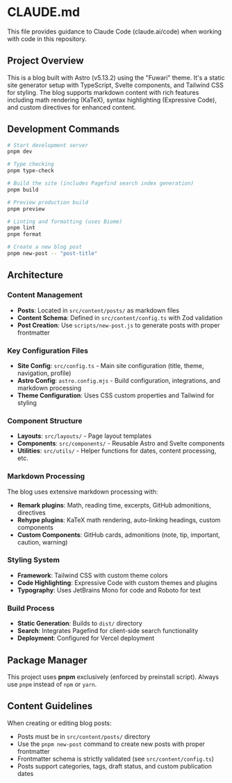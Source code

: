 # CLAUDE.md

This file provides guidance to Claude Code (claude.ai/code) when working with code in this repository.

## Project Overview

This is a blog built with Astro (v5.13.2) using the "Fuwari" theme. It's a static site generator setup with TypeScript, Svelte components, and Tailwind CSS for styling. The blog supports markdown content with rich features including math rendering (KaTeX), syntax highlighting (Expressive Code), and custom directives for enhanced content.

## Development Commands

```bash
# Start development server
pnpm dev

# Type checking
pnpm type-check

# Build the site (includes Pagefind search index generation)
pnpm build

# Preview production build
pnpm preview

# Linting and formatting (uses Biome)
pnpm lint
pnpm format

# Create a new blog post
pnpm new-post -- "post-title"
```

## Architecture

### Content Management
- **Posts**: Located in `src/content/posts/` as markdown files
- **Content Schema**: Defined in `src/content/config.ts` with Zod validation
- **Post Creation**: Use `scripts/new-post.js` to generate posts with proper frontmatter

### Key Configuration Files
- **Site Config**: `src/config.ts` - Main site configuration (title, theme, navigation, profile)
- **Astro Config**: `astro.config.mjs` - Build configuration, integrations, and markdown processing
- **Theme Configuration**: Uses CSS custom properties and Tailwind for styling

### Component Structure
- **Layouts**: `src/layouts/` - Page layout templates
- **Components**: `src/components/` - Reusable Astro and Svelte components
- **Utilities**: `src/utils/` - Helper functions for dates, content processing, etc.

### Markdown Processing
The blog uses extensive markdown processing with:
- **Remark plugins**: Math, reading time, excerpts, GitHub admonitions, directives
- **Rehype plugins**: KaTeX math rendering, auto-linking headings, custom components
- **Custom Components**: GitHub cards, admonitions (note, tip, important, caution, warning)

### Styling System
- **Framework**: Tailwind CSS with custom theme colors
- **Code Highlighting**: Expressive Code with custom themes and plugins
- **Typography**: Uses JetBrains Mono for code and Roboto for text

### Build Process
- **Static Generation**: Builds to `dist/` directory
- **Search**: Integrates Pagefind for client-side search functionality
- **Deployment**: Configured for Vercel deployment

## Package Manager

This project uses **pnpm** exclusively (enforced by preinstall script). Always use `pnpm` instead of `npm` or `yarn`.

## Content Guidelines

When creating or editing blog posts:
- Posts must be in `src/content/posts/` directory
- Use the `pnpm new-post` command to create new posts with proper frontmatter
- Frontmatter schema is strictly validated (see `src/content/config.ts`)
- Posts support categories, tags, draft status, and custom publication dates